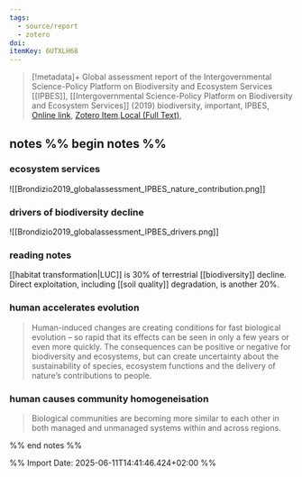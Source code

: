 ```yaml
---
tags:
  - source/report
  - zotero
doi: 
itemKey: 6UTXLH68
---
```

>[!metadata]+
> Global assessment report of the Intergovernmental Science-Policy Platform on Biodiversity and Ecosystem Services
> [[IPBES]], 
> [[Intergovernmental Science-Policy Platform on Biodiversity and Ecosystem Services]] (2019)
> biodiversity, important, IPBES, 
> [Online link](https://www.ipbes.net/system/files/2021-06/2020%20IPBES%20GLOBAL%20REPORT(FIRST%20PART)_V3_SINGLE.pdf), [Zotero Item](zotero://select/library/items/6UTXLH68),[Local (Full Text)](file://C:/Users/aburg/Documents/references/zotero/storage/4D78YYHC/Brondizio2019_globalassessment.pdf), 

## notes %% begin notes %% 
### ecosystem services
![[Brondizio2019_globalassessment_IPBES_nature_contribution.png]]
### drivers of biodiversity decline
![[Brondizio2019_globalassessment_IPBES_drivers.png]]
### reading notes
[[habitat transformation|LUC]] is 30% of terrestrial [[biodiversity]] decline.
Direct exploitation, including [[soil quality]] degradation, is another 20%.

### human accelerates evolution
>Human-induced changes are creating conditions for fast biological evolution – so rapid that its effects can be seen in only a few years or even more quickly. The consequences can be positive or negative for biodiversity and ecosystems, but can create uncertainty about the sustainability of species, ecosystem functions and the delivery of nature’s contributions to people.
### human causes community homogeneisation
>Biological communities are becoming more similar to each other in both managed and unmanaged systems within and across regions.

%% end notes %%

%% Import Date: 2025-06-11T14:41:46.424+02:00 %%
